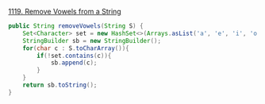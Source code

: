 [1119. Remove Vowels from a String](https://leetcode.com/problems/remove-vowels-from-a-string/)

```java
public String removeVowels(String S) {
    Set<Character> set = new HashSet<>(Arrays.asList('a', 'e', 'i', 'o', 'u'));
    StringBuilder sb = new StringBuilder();
    for(char c : S.toCharArray()){
        if(!set.contains(c)){
            sb.append(c);
        }
    }
    return sb.toString();
}
```